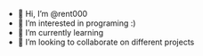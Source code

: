 - 👋 Hi, I’m @rent000
- 👀 I’m interested in programing :)
- 🌱 I’m currently learning 
- 💞️ I’m looking to collaborate on different projects

<!---
rent000/rent000 is a ✨ special ✨ repository because its `README.md` (this file) appears on your GitHub profile.
You can click the Preview link to take a look at your changes.
--->
